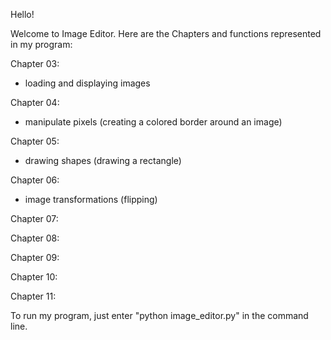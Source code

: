 Hello!

Welcome to Image Editor. Here are the Chapters and functions represented in my program:

Chapter 03:
- loading and displaying images

Chapter 04:
- manipulate pixels (creating a colored border around an image)

Chapter 05:
- drawing shapes (drawing a rectangle)

Chapter 06:
- image transformations (flipping)

Chapter 07:

Chapter 08:

Chapter 09:

Chapter 10:

Chapter 11:

To run my program, just enter "python image_editor.py" in the command line.
